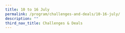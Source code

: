 ```yaml
---
title: 10 to 16 July
permalink: /program/challenges-and-deals/10-16-july/
description: ""
third_nav_title: Challenges & Deals
---
```

